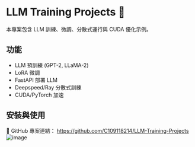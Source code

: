 # LLM Training Projects 🚀
本專案包含 LLM 訓練、微調、分散式運行與 CUDA 優化示例。

## 功能
- LLM 預訓練 (GPT-2, LLaMA-2)
- LoRA 微調
- FastAPI 部署 LLM
- Deepspeed/Ray 分散式訓練
- CUDA/PyTorch 加速

## 安裝與使用
🔹 GitHub 專案連結：
https://github.com/C109118214/LLM-Training-Projects
![image](https://github.com/user-attachments/assets/efd2711f-3a32-449b-9c0c-9d536b062137)
